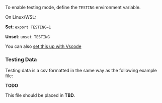 To enable testing mode, define the `TESTING` environment variable.

On Linux/WSL:

**Set**: `export TESTING=1`

**Unset**: `unset TESTING`

You can also [set this up with Vscode](Set-Environement-Variable-In-Vscode-With-The-Cmake-Plugin)

### Testing Data

Testing data is a csv formatted in the same way as the following example file:

**TODO**

This file should be placed in **TBD**.

